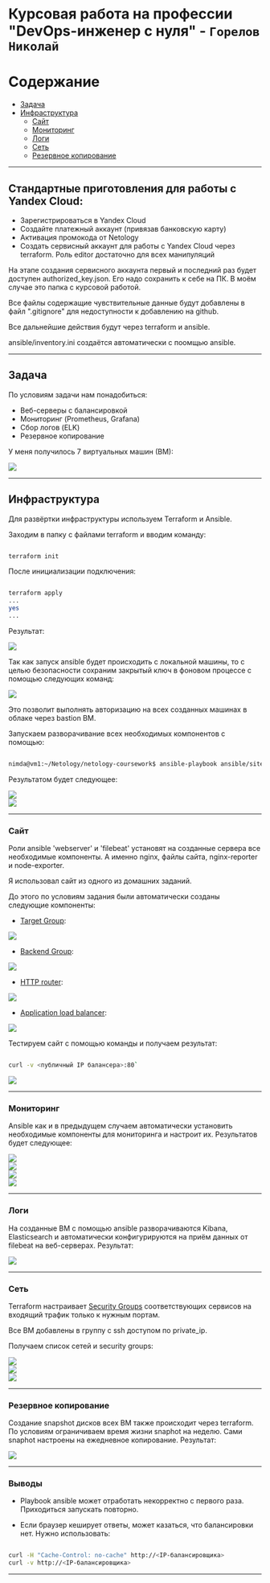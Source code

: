 #  Курсовая работа на профессии "DevOps-инженер с нуля" - `Горелов Николай`


Содержание
==========
* [Задача](#Задача)
* [Инфраструктура](#Инфраструктура)
    * [Сайт](#Сайт)
    * [Мониторинг](#Мониторинг)
    * [Логи](#Логи)
    * [Сеть](#Сеть)
    * [Резервное копирование](#Резервное-копирование)


---

## Стандартные приготовления для работы с Yandex Cloud:
* Зарегистрироваться в Yandex Cloud
* Создайте платежный аккаунт (привязав банковскую карту)
* Активация промокода от Netology
* Создать сервисный аккаунт для работы с Yandex Cloud через terraform. Роль editor достаточно для всех манипуляций

На этапе создания сервисного аккаунта первый и последний раз будет доступен authorized_key.json. Его надо сохранить к себе на ПК. В моём случае это папка с курсовой работой.

Все файлы содержащие чувствительные данные будут добавлены в файл ".gitignore" для недоступности к добавлению на github.

Все дальнейшие действия будут через terraform и ansible.

ansible/inventory.ini создаётся автоматически с поомщью ansible.


---

## Задача

По условиям задачи нам понадобиться:
- Веб-серверы с балансировкой  
- Мониторинг (Prometheus, Grafana)  
- Сбор логов (ELK)  
- Резервное копирование 

У меня получилось 7 виртуальных машин (ВМ):  

![](img/YC-virtualmachine.JPG)


---

## Инфраструктура
Для развёртки инфраструктуры используем Terraform и Ansible. 

Заходим в папку с файлами terraform и вводим команду:

``` bash

terraform init

```
После инициализации подключения:


``` bash

terraform apply
...
yes
...

```
Результат:

![](img/terraform-apply%20result.JPG)  


Так как запуск ansible будет происходить с локальной машины, то с целью безопасности сохраним закрытый ключ в фоновом процессе с помощью следующих команд:

![](img/ssh-add%20&%20ssh-agent.JPG)  

Это позволит выполнять авторизацию на всех созданных машинах в облаке через bastion ВМ. 

Запускаем разворачивание всех необходимых компонентов с помощью:

``` bash

nimda@vm1:~/Netology/netology-coursework$ ansible-playbook ansible/site.yml -i ansible/inventory.ini

```

Результатом будет следующее:

![](img/ansible%20cmd.JPG)  
![](img/ansible-result.JPG)   


---

### Сайт

Роли ansible 'webserver' и 'filebeat' установят на созданные сервера все необходимые компоненты. А именно nginx, файлы сайта, nginx-reporter и node-exporter.

Я использовал сайт из одного из домашних заданий.

До этого по условиям задания были автоматически созданы следующие компоненты:

* [Target Group](https://cloud.yandex.com/docs/application-load-balancer/concepts/target-group):  

![](img/YC-targetgroup.JPG)

* [Backend Group](https://cloud.yandex.com/docs/application-load-balancer/concepts/backend-group):

![](img/YC-backendgroup.JPG)

* [HTTP router](https://cloud.yandex.com/docs/application-load-balancer/concepts/http-router):  

![](img/YC-http-router.JPG)

* [Application load balancer](https://cloud.yandex.com/en/docs/application-load-balancer/):  

![](img/YC-L7-balancer.JPG)


Тестируем сайт с помощью команды и получаем результат:

``` bash

curl -v <публичный IP балансера>:80`

```

![](img/curl-loadbalancer.JPG)


---

### Мониторинг

Ansible как и в предыдущем случаем автоматически установить необходимые компоненты для мониторинга и настроит их. Результатов будет следующее:  

![](img/grafana-dashboards.JPG)  
![](img/grafana-nginx-exporter-dashboard.JPG)  
![](img/grafana-node-exporter-dashboard.JPG)  
![](img/grafana-node-exporter-win2-dashboard.JPG)  


---

### Логи

На созданные ВМ с помощью ansible разворачиваются Kibana, Elasticsearch и автоматически конфигурируются на приём данных от filebeat на веб-серверах. Результат:  

![](img/ELK-Kibana.JPG)  


---

### Сеть

Terraform настраивает [Security Groups](https://cloud.yandex.com/docs/vpc/concepts/security-groups) соответствующих сервисов на входящий трафик только к нужным портам.

Все ВМ добавлены в группу с ssh доступом по private_ip.

Получаем список сетей и security groups:  

![](img/YC-network.JPG)  
![](img/YC-security-gp.JPG)  
![](img/YC-security-gp-ssh.JPG)  


---

### Резервное копирование
Создание snapshot дисков всех ВМ также происходит через terraform. По условиям ограничиваем время жизни snaphot на неделю. Сами snaphot настроены на ежедневное копирование. Результат:

![](img/YC-snapshot.JPG)  

---

### Выводы

* Playbook ansible может отработать некорректно с первого раза. Приходиться запускать повторно.

* Если браузер кеширует ответы, может казаться, что балансировки нет. Нужно использовать:

```bash

curl -H "Cache-Control: no-cache" http://<IP-балансировщика>
curl -v http://<IP-балансировщика>

```

----